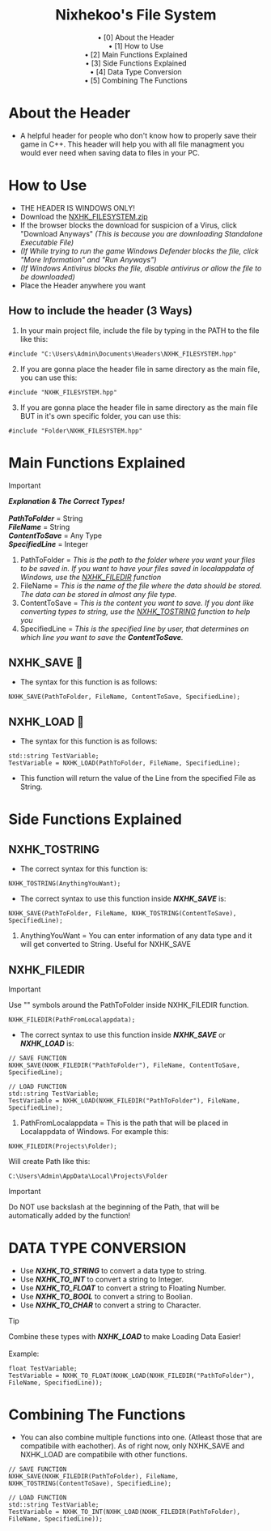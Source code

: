 <div align="center">
<h1 align=center>Nixhekoo's File System</h1>
• [0] About the Header <br>
• [1] How to Use <br>
• [2] Main Functions Explained <br>
• [3] Side Functions Explained <br>
• [4] Data Type Conversion <br>
• [5] Combining The Functions <br>

</div>

# About the Header
- A helpful header for people who don't know how to properly save their game in C++. This header will help you with all file managment you would ever need when saving data to files in your PC.

# How to Use
- THE HEADER IS WINDOWS ONLY!
- Download the [NXHK_FILESYSTEM.zip](https://github.com/Nixhekoo/NXHK_FILESYSTEM/archive/refs/heads/main.zip)
- If the browser blocks the download for suspicion of a Virus, click "Download Anyways" *(This is because you are downloading Standalone Executable File)*
- *(If While trying to run the game Windows Defender blocks the file, click "More Information" and "Run Anyways")*
- *(If Windows Antivirus blocks the file, disable antivirus or allow the file to be downloaded)*
- Place the Header anywhere you want <br>
## How to include the header (3 Ways)
1. In your main project file, include the file by typing in the PATH to the file like this:
```
#include "C:\Users\Admin\Documents\Headers\NXHK_FILESYSTEM.hpp"
```
2. If you are gonna place the header file in same directory as the main file, you can use this:
```
#include "NXHK_FILESYSTEM.hpp"
```
3. If you are gonna place the header file in same directory as the main file BUT in it's own specific folder, you can use this:
```
#include "Folder\NXHK_FILESYSTEM.hpp"
```

# Main Functions Explained
> [!IMPORTANT]
> ***Explanation & The Correct Types!*** <br>
> <br>
> ***PathToFolder*** = String <br>
> ***FileName*** = String <br>
> ***ContentToSave*** = Any Type <br>
> ***SpecifiedLine*** = Integer <br>
1. PathToFolder = *This is the path to the folder where you want your files to be saved in. If you want to have your files saved in localappdata of Windows, use the [NXHK_FILEDIR](https://github.com/Nixhekoo/NXHK_FILESYSTEM?tab=readme-ov-file#nxhk_filedir) function*
2. FileName = *This is the name of the file where the data should be stored. The data can be stored in almost any file type.*
3. ContentToSave = *This is the content you want to save. If you dont like converting types to string, use the [NXHK_TOSTRING](https://github.com/Nixhekoo/NXHK_FILESYSTEM?tab=readme-ov-file#nxhk_tostring) function to help you*
4. SpecifiedLine = *This is the specified line by user, that determines on which line you want to save the ***ContentToSave***.*

## NXHK_SAVE 💾
- The syntax for this function is as follows:
```
NXHK_SAVE(PathToFolder, FileName, ContentToSave, SpecifiedLine);
```

## NXHK_LOAD 💾
- The syntax for this function is as follows:
```
std::string TestVariable;
TestVariable = NXHK_LOAD(PathToFolder, FileName, SpecifiedLine);
```
- This function will return the value of the Line from the specified File as String. 

# Side Functions Explained
## NXHK_TOSTRING
- The correct syntax for this function is:
```
NXHK_TOSTRING(AnythingYouWant);
```
- The correct syntax to use this function inside ***NXHK_SAVE*** is:
```
NXHK_SAVE(PathToFolder, FileName, NXHK_TOSTRING(ContentToSave), SpecifiedLine);
```
1. AnythingYouWant = You can enter information of any data type and it will get converted to String. Useful for NXHK_SAVE

## NXHK_FILEDIR
> [!IMPORTANT]
> Use "" symbols around the PathToFolder inside NXHK_FILEDIR function.
```
NXHK_FILEDIR(PathFromLocalappdata);
```
- The correct syntax to use this function inside ***NXHK_SAVE*** or ***NXHK_LOAD*** is:
```
// SAVE FUNCTION
NXHK_SAVE(NXHK_FILEDIR("PathToFolder"), FileName, ContentToSave, SpecifiedLine);

// LOAD FUNCTION
std::string TestVariable;
TestVariable = NXHK_LOAD(NXHK_FILEDIR("PathToFolder"), FileName, SpecifiedLine);
```
1. PathFromLocalappdata = This is the path that will be placed in Localappdata of Windows. For example this:
```
NXHK_FILEDIR(Projects\Folder);
```
Will create Path like this:
```
C:\Users\Admin\AppData\Local\Projects\Folder
```
> [!IMPORTANT]
> Do NOT use backslash at the beginning of the Path, that will be automatically added by the function!

# DATA TYPE CONVERSION
- Use ***NXHK_TO_STRING*** to convert a data type to string.
- Use ***NXHK_TO_INT*** to convert a string to Integer.
- Use ***NXHK_TO_FLOAT*** to convert a string to Floating Number.
- Use ***NXHK_TO_BOOL*** to convert a string to Boolian.
- Use ***NXHK_TO_CHAR*** to convert a string to Character.
> [!TIP]
> Combine these types with ***NXHK_LOAD*** to make Loading Data Easier! <br>
> <br>
> Example:
```
float TestVariable;
TestVariable = NXHK_TO_FLOAT(NXHK_LOAD(NXHK_FILEDIR("PathToFolder"), FileName, SpecifiedLine));
```

# Combining The Functions
- You can also combine multiple functions into one. (Atleast those that are compatibile with eachother). As of right now, only NXHK_SAVE and NXHK_LOAD are compatibile with other functions.
```
// SAVE FUNCTION
NXHK_SAVE(NXHK_FILEDIR(PathToFolder), FileName, NXHK_TOSTRING(ContentToSave), SpecifiedLine);

// LOAD FUNCTION
std::string TestVariable;
TestVariable = NXHK_TO_INT(NXHK_LOAD(NXHK_FILEDIR(PathToFolder), FileName, SpecifiedLine));
```
